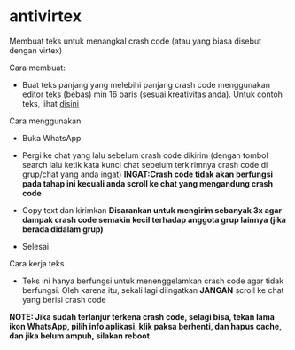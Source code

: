 # antivirtex
Membuat teks untuk menangkal crash code (atau yang biasa disebut dengan virtex)

Cara membuat:
- Buat teks panjang yang melebihi panjang crash code menggunakan editor teks (bebas) min 16 baris (sesuai kreativitas anda). Untuk contoh teks, lihat [disini](https://github.com/5xGrDmDprV/anti-crash-code/raw/main/data/chatcrash.txt)

Cara menggunakan:
- Buka WhatsApp

- Pergi ke chat yang lalu sebelum crash code dikirim (dengan tombol search lalu ketik kata kunci chat sebelum terkirimnya crash code di grup/chat yang anda ingat) **INGAT:Crash code tidak akan berfungsi pada tahap ini kecuali anda scroll ke chat yang mengandung crash code**

- Copy text dan kirimkan **Disarankan untuk mengirim sebanyak 3x agar dampak crash code semakin kecil terhadap anggota grup lainnya (jika berada didalam grup)**

- Selesai

Cara kerja teks
- Teks ini hanya berfungsi untuk menenggelamkan crash code agar tidak berfungsi. Oleh karena itu, sekali lagi diingatkan **JANGAN** scroll ke chat yang berisi crash code

**NOTE: Jika sudah terlanjur terkena crash code, selagi bisa, tekan lama ikon WhatsApp, pilih info aplikasi, klik paksa berhenti, dan hapus cache, dan jika belum ampuh, silakan reboot**

